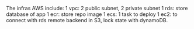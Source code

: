 The infras AWS include:
1 vpc: 2 public subnet, 2 private subnet
1 rds: store database of app
1 ecr: store repo image
1 ecs: 1 task to deploy
1 ec2: to connect with rds
remote backend in S3, lock state with dynamoDB.
